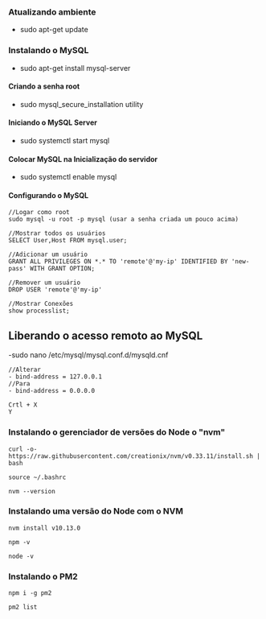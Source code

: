### Atualizando ambiente
- sudo apt-get update

### Instalando o MySQL
- sudo apt-get install mysql-server

#### Criando a senha root
- sudo mysql_secure_installation utility

#### Iniciando o MySQL Server
- sudo systemctl start mysql

#### Colocar MySQL na Inicialização do servidor
- sudo systemctl enable mysql

#### Configurando o MySQL
```
//Logar como root
sudo mysql -u root -p mysql (usar a senha criada um pouco acima)

//Mostrar todos os usuários
SELECT User,Host FROM mysql.user;

//Adicionar um usuário
GRANT ALL PRIVILEGES ON *.* TO 'remote'@'my-ip' IDENTIFIED BY 'new-pass' WITH GRANT OPTION;

//Remover um usuário
DROP USER 'remote'@'my-ip'

//Mostrar Conexões
show processlist;
```

## Liberando o acesso remoto ao MySQL
-sudo nano /etc/mysql/mysql.conf.d/mysqld.cnf
```
//Alterar
- bind-address = 127.0.0.1
//Para
- bind-address = 0.0.0.0

Crtl + X
Y
```

### Instalando o gerenciador de versões do Node o "nvm"

```
curl -o- https://raw.githubusercontent.com/creationix/nvm/v0.33.11/install.sh | bash
```

```
source ~/.bashrc
```

```
nvm --version
```


### Instalando uma versão do Node com o NVM

```
nvm install v10.13.0
```

```
npm -v
```

```
node -v
```


### Instalando o PM2

```
npm i -g pm2
```

```
pm2 list
```

